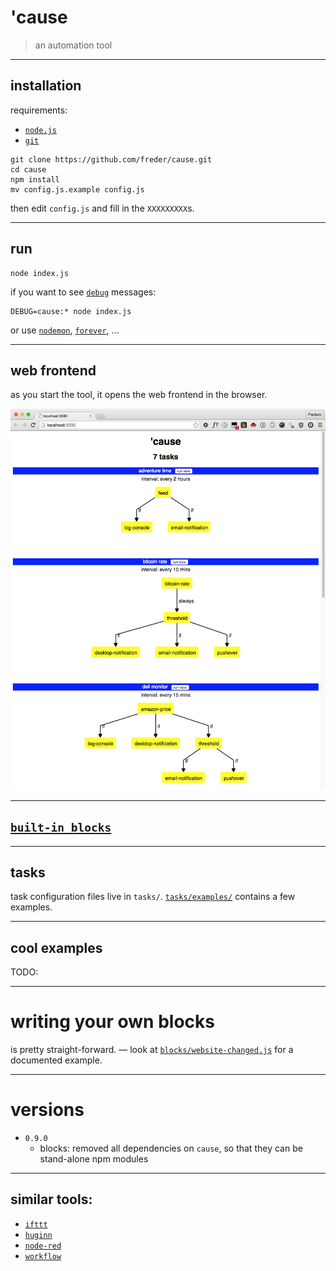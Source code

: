# 'cause

> an automation tool


---


## installation

requirements:
- [`node.js`](http://nodejs.org/)
- [`git`](http://git-scm.com/)

```shell
git clone https://github.com/freder/cause.git
cd cause
npm install
mv config.js.example config.js
```

then edit `config.js` and fill in the `XXXXXXXXX`s.


---


## run

```shell
node index.js
```

if you want to see [`debug`](https://www.npmjs.com/package/debug) messages:

```shell
DEBUG=cause:* node index.js
```

or use [`nodemon`](http://nodemon.io/), [`forever`](https://github.com/foreverjs/forever), ...


---


## web frontend

as you start the tool, it opens the web frontend in the browser.

![](./screenshot-web-frontend.png)


---


## [`built-in blocks`](./blocks/)


---


## tasks

task configuration files live in `tasks/`. [`tasks/examples/`](./tasks/examples/) contains a few examples.

---


## cool examples

TODO:


---


# writing your own blocks

is pretty straight-forward. — look at [`blocks/website-changed.js`](./blocks/website-changed.js) for a documented example.


---


# versions
- `0.9.0`
	+ blocks: removed all dependencies on `cause`, so that they can be stand-alone npm modules


---


## similar tools:
- [`ifttt`](https://ifttt.com/)
- [`huginn`](https://github.com/cantino/huginn)
- [`node-red`](http://nodered.org/)
- [`workflow`](https://workflow.is/)

